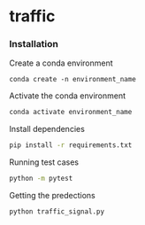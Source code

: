 # traffic

### **Installation**
Create a conda environment

```bash, my
conda create -n environment_name
```

Activate the conda environment

```bash
conda activate environment_name
```

Install dependencies
```bash
pip install -r requirements.txt
```

Running test cases 
```bash
python -m pytest
```

Getting the predections
```bash
python traffic_signal.py
```
